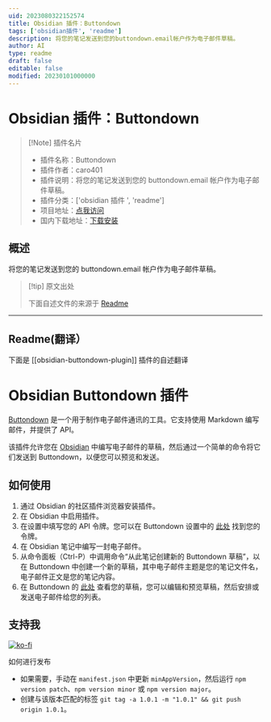 ```yaml
---
uid: 2023080322152574
title: Obsidian 插件：Buttondown
tags: ['obsidian插件', 'readme']
description: 将您的笔记发送到您的buttondown.email帐户作为电子邮件草稿。
author: AI
type: readme
draft: false
editable: false
modified: 20230101000000
---
```


# Obsidian 插件：Buttondown

> [!Note] 插件名片
> - 插件名称：Buttondown
> - 插件作者：caro401
> - 插件说明：将您的笔记发送到您的 buttondown.email 帐户作为电子邮件草稿。
> - 插件分类：['obsidian 插件 ', 'readme']
> - 项目地址：[点我访问](https://github.com/caro401/obsidian-buttondown)
> - 国内下载地址：[下载安装](https://pkmer.cn/products/plugin/pluginMarket/?obsidian-buttondown-plugin)

## 概述

将您的笔记发送到您的 buttondown.email 帐户作为电子邮件草稿。

> [!tip] 原文出处
>
>下面自述文件的来源于 [Readme](https://ghproxy.net/https://raw.githubusercontent.com/caro401/obsidian-buttondown/master/README.md)
>

---

## Readme(翻译）

下面是 [[obsidian-buttondown-plugin]] 插件的自述翻译

# Obsidian Buttondown 插件

[Buttondown](https://buttondown.email) 是一个用于制作电子邮件通讯的工具。它支持使用 Markdown 编写邮件，并提供了 API。

该插件允许您在 [Obsidian](https://obsidian.md) 中编写电子邮件的草稿，然后通过一个简单的命令将它们发送到 Buttondown，以便您可以预览和发送。

## 如何使用

1. 通过 Obsidian 的社区插件浏览器安装插件。
2. 在 Obsidian 中启用插件。
3. 在设置中填写您的 API 令牌。您可以在 Buttondown 设置中的 [此处](https://buttondown.email/settings/programming) 找到您的令牌。
4. 在 Obsidian 笔记中编写一封电子邮件。
5. 从命令面板（Ctrl-P）中调用命令“从此笔记创建新的 Buttondown 草稿”，以在 Buttondown 中创建一个新的草稿，其中电子邮件主题是您的笔记文件名，电子邮件正文是您的笔记内容。
6. 在 Buttondown 的 [此处](https://buttondown.email/emails/drafts) 查看您的草稿，您可以编辑和预览草稿，然后安排或发送电子邮件给您的列表。

## 支持我

[![ko-fi](https://ko-fi.com/img/githubbutton_sm.svg)](https://ko-fi.com/U6U7BUEZ6)

如何进行发布

- 如果需要，手动在 `manifest.json` 中更新 `minAppVersion`，然后运行 `npm version patch`、`npm version minor` 或 `npm version major`。
- 创建与该版本匹配的标签 `git tag -a 1.0.1 -m "1.0.1" && git push origin 1.0.1`。



